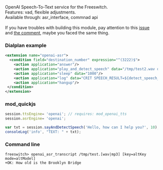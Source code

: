 <p>
  OpenAI Speech-To-Text service for the Freeswitch. <br>
  Features: vad, flexible adjustments. <br>
  Available through: asr_interface, commnad api <br>
  <br>
  If you have troubles with building this module, pay attention to this <a href="https://github.com/akscf/mod_openai_asr/issues/1">issue</a> and <a href="https://github.com/akscf/mod_openai_asr/issues/1#issuecomment-2339346528"> the comment</a>, 
  maybe you faced the same thing.
</p>

### Dialplan example
```XML
<extension name="openai-asr">
  <condition field="destination_number" expression="^(3222)$">
    <action application="answer"/>
    <action application="play_and_detect_speech" data="/tmp/test2.wav detect:openai"/>
    <action application="sleep" data="1000"/>
    <action application="log" data="CRIT SPEECH_RESULT=${detect_speech_result}"/>
    <action application="hangup"/>
 </condition>
</extension>
```

### mod_quickjs
```javascript
session.ttsEngine= 'openai'; // requires: mod_openai_tts
session.asrEngine= 'openai';

var txt = session.sayAndDetectSpeech('Hello, how can I help you?', 10);
consoleLog('info', "TEXT: " + txt);
```

### Command line
```
freeswitch> openai_asr_transcript /tmp/test.[wav|mp3] [key=altKey mode=altModel]
+OK: How old is the Brooklyn Bridge
```

